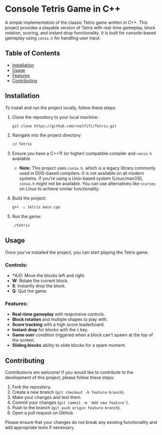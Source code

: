 # Console Tetris Game in C++

A simple implementation of the classic Tetris game written in C++. This project provides a playable version of Tetris with real-time gameplay, block rotation, scoring, and instant drop functionality. It is built for console-based gameplay using `conio.h` for handling user input.

## Table of Contents
- [Installation](#installation)
- [Usage](#usage)
- [Features](#features)
- [Contributing](#contributing)

## Installation

To install and run the project locally, follow these steps:

1. Clone the repository to your local machine:
    ```bash
    git clone https://github.com/realfifi/Tetris.git
    ```
   
2. Navigate into the project directory:
    ```bash
    cd Tetris
    ```

3. Ensure you have a C++11 (or higher) compatible compiler and `conio.h` available.

   - **Note:** This project uses `conio.h`, which is a legacy library commonly used in DOS-based compilers. It is not available on all modern systems. If you're using a Unix-based system (Linux/macOS), `conio.h` might not be available. You can use alternatives like `ncurses` on Linux to achieve similar functionality.
   
4. Build the project:
    ```bash
    g++ -o tetris main.cpp
    ```

5. Run the game:
    ```bash
    ./tetris
    ```

## Usage

Once you've installed the project, you can start playing the Tetris game.

### Controls:
- **A/D*: Move the blocks left and right.
- **W**: Rotate the current block.
- **S**: Instantly drop the block.
- **Q**: Quit the game.

### Features:
- **Real-time gameplay** with responsive controls.
- **Block rotation** and multiple shapes to play with.
- **Score tracking** with a high score leaderboard.
- **Instant drop** for blocks with the `S` key.
- **Game over** condition triggered when a block can't spawn at the top of the screen.
- **Sliding blocks** ability to slide blocks for a spare moment.

## Contributing

Contributions are welcome! If you would like to contribute to the development of this project, please follow these steps:

1. Fork the repository.
2. Create a new branch (`git checkout -b feature-branch`).
3. Make your changes and test them.
4. Commit your changes (`git commit -m 'Add new feature'`).
5. Push to the branch (`git push origin feature-branch`).
6. Open a pull request on GitHub.

Please ensure that your changes do not break any existing functionality and add appropriate tests if necessary.
